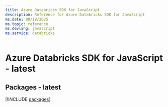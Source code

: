 ```yaml
---
title: Azure Databricks SDK for JavaScript
description: Reference for Azure Databricks SDK for JavaScript
ms.date: 08/19/2025
ms.topic: reference
ms.devlang: javascript
ms.service: databricks
---
```

# Azure Databricks SDK for JavaScript - latest
## Packages - latest
[!INCLUDE [packages](databricks-index.md)]